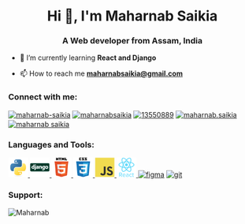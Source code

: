 <h1 align="center">Hi 👋, I'm Maharnab Saikia</h1>
<h3 align="center">A Web developer from Assam, India</h3>

- 🌱 I’m currently learning **React and Django**

- 📫 How to reach me **maharnabsaikia@gmail.com**

<h3 align="left">Connect with me:</h3>
<p align="left">
        <a href="https://codepen.io/maharnab-saikia" target="blank"><img align="center"
                        src="https://raw.githubusercontent.com/rahuldkjain/github-profile-readme-generator/master/src/images/icons/Social/codepen.svg"
                        alt="maharnab-saikia" height="30" width="40" /></a>
        <a href="https://twitter.com/MaharnabSaikia" target="blank"><img align="center"
                        src="https://raw.githubusercontent.com/rahuldkjain/github-profile-readme-generator/master/src/images/icons/Social/twitter.svg"
                        alt="maharnabsaikia" height="30" width="40" /></a>
        <a href="https://stackoverflow.com/users/13550889" target="blank"><img align="center"
                        src="https://raw.githubusercontent.com/rahuldkjain/github-profile-readme-generator/master/src/images/icons/Social/stack-overflow.svg"
                        alt="13550889" height="30" width="40" /></a>
        <a href="https://instagram.com/maharnab.saikia" target="blank"><img align="center"
                        src="https://raw.githubusercontent.com/rahuldkjain/github-profile-readme-generator/master/src/images/icons/Social/instagram.svg"
                        alt="maharnab.saikia" height="30" width="40" /></a>
        <a href="https://www.youtube.com/channel/UCXK5Dagyh0KBj6hlXIqm7DQ" target="blank"><img align="center"
                        src="https://raw.githubusercontent.com/rahuldkjain/github-profile-readme-generator/master/src/images/icons/Social/youtube.svg"
                        alt="maharnab saikia" height="30" width="40" /></a>
</p>

<h3 align="left">Languages and Tools:</h3>
<p align="left">
        <a href="https://www.python.org" target="_blank"> <img
                        src="https://raw.githubusercontent.com/devicons/devicon/master/icons/python/python-original.svg"
                        alt="python" width="40" height="40" /> </a>
        <a href="https://www.djangoproject.com/" target="_blank"> <img
                        src="https://raw.githubusercontent.com/devicons/devicon/master/icons/django/django-original.svg"
                        alt="django" width="40" height="40" /> </a>
        <a href="https://www.w3.org/html/" target="_blank"> <img
                        src="https://raw.githubusercontent.com/devicons/devicon/master/icons/html5/html5-original-wordmark.svg"
                        alt="html5" width="40" height="40" /> </a>
        <a href="https://www.w3schools.com/css/" target="_blank"> <img
                        src="https://raw.githubusercontent.com/devicons/devicon/master/icons/css3/css3-original-wordmark.svg"
                        alt="css3" width="40" height="40" /> </a>
        <a href="https://developer.mozilla.org/en-US/docs/Web/JavaScript" target="_blank"> <img
                        src="https://raw.githubusercontent.com/devicons/devicon/master/icons/javascript/javascript-original.svg"
                        alt="javascript" width="40" height="40" /> </a>
        <a href="https://reactjs.org/" target="_blank"> <img
                        src="https://raw.githubusercontent.com/devicons/devicon/master/icons/react/react-original-wordmark.svg"
                        alt="react" width="40" height="40" /> </a>
        <a href="https://www.figma.com/" target="_blank">
                <img src="https://www.vectorlogo.zone/logos/figma/figma-icon.svg" alt="figma" width="40"
                        height="40" /></a>
        <a href="https://git-scm.com/" target="_blank"> <img
                        src="https://www.vectorlogo.zone/logos/git-scm/git-scm-icon.svg" alt="git" width="40"
                        height="40" /> </a>
</p>

<h3 align="left">Support:</h3>
<p><a href="https://www.buymeacoffee.com/Maharnab"> <img align="left"
                        src="https://cdn.buymeacoffee.com/buttons/v2/default-yellow.png" height="50" width="210"
                        alt="Maharnab" /></a></p><br><br>
